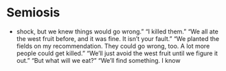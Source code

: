 # Semiosis
- shock, but we knew things would go wrong.” “I killed them.” “We all ate the west fruit before, and it was fine. It isn’t your fault.” “We planted the fields on my recommendation. They could go wrong, too. A lot more people could get killed.” “We’ll just avoid the west fruit until we figure it out.” “But what will we eat?” “We’ll find something. I know
